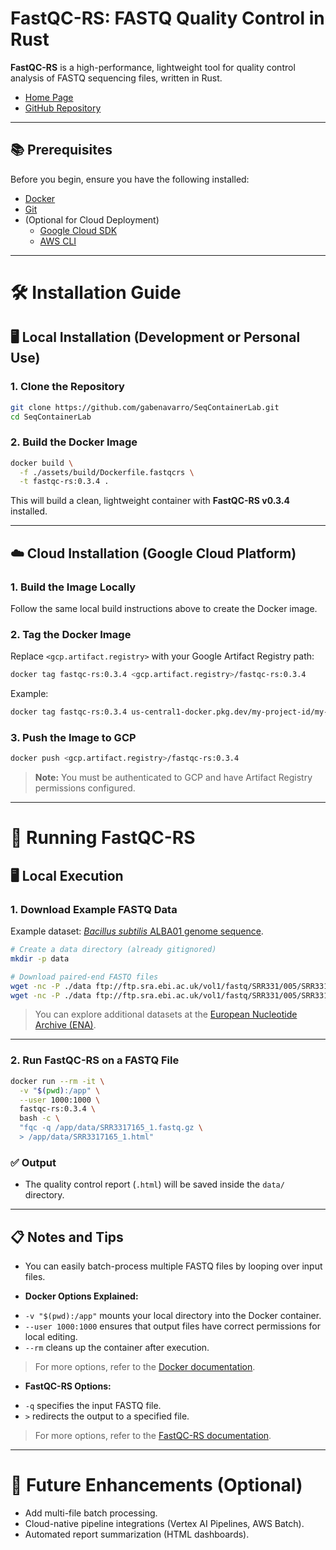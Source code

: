 # FastQC-RS: FASTQ Quality Control in Rust

**FastQC-RS** is a high-performance, lightweight tool for quality control analysis of FASTQ sequencing files, written in Rust.

- [Home Page](https://fastqc-rs.github.io)
- [GitHub Repository](https://github.com/fastqc-rs/fastqc-rs)

---

## 📚 Prerequisites

Before you begin, ensure you have the following installed:

- [Docker](https://docs.docker.com/get-docker/)
- [Git](https://git-scm.com/)
- (Optional for Cloud Deployment)
  - [Google Cloud SDK](https://cloud.google.com/sdk/docs/install)
  - [AWS CLI](https://docs.aws.amazon.com/cli/latest/userguide/getting-started-install.html)

---

# 🛠️ Installation Guide

## 🖥️ Local Installation (Development or Personal Use)

### 1. Clone the Repository

```bash
git clone https://github.com/gabenavarro/SeqContainerLab.git
cd SeqContainerLab
```

### 2. Build the Docker Image

```bash
docker build \
  -f ./assets/build/Dockerfile.fastqcrs \
  -t fastqc-rs:0.3.4 .
```

This will build a clean, lightweight container with **FastQC-RS v0.3.4** installed.

---

## ☁️ Cloud Installation (Google Cloud Platform)

### 1. Build the Image Locally

Follow the same local build instructions above to create the Docker image.

### 2. Tag the Docker Image

Replace `<gcp.artifact.registry>` with your Google Artifact Registry path:

```bash
docker tag fastqc-rs:0.3.4 <gcp.artifact.registry>/fastqc-rs:0.3.4
```

Example:
```bash
docker tag fastqc-rs:0.3.4 us-central1-docker.pkg.dev/my-project-id/my-repo/fastqc-rs:0.3.4
```

### 3. Push the Image to GCP

```bash
docker push <gcp.artifact.registry>/fastqc-rs:0.3.4
```

> **Note:** You must be authenticated to GCP and have Artifact Registry permissions configured.

---

# 🚀 Running FastQC-RS

## 🖥️ Local Execution

### 1. Download Example FASTQ Data

Example dataset: [*Bacillus subtilis* ALBA01 genome sequence](https://www.ebi.ac.uk/ena/browser/view/SRR3317165).

```bash
# Create a data directory (already gitignored)
mkdir -p data

# Download paired-end FASTQ files
wget -nc -P ./data ftp://ftp.sra.ebi.ac.uk/vol1/fastq/SRR331/005/SRR3317165/SRR3317165_1.fastq.gz
wget -nc -P ./data ftp://ftp.sra.ebi.ac.uk/vol1/fastq/SRR331/005/SRR3317165/SRR3317165_2.fastq.gz
```

> You can explore additional datasets at the [European Nucleotide Archive (ENA)](https://www.ebi.ac.uk/ena/browser/home).

---

### 2. Run FastQC-RS on a FASTQ File

```bash
docker run --rm -it \
  -v "$(pwd):/app" \
  --user 1000:1000 \
  fastqc-rs:0.3.4 \
  bash -c \
  "fqc -q /app/data/SRR3317165_1.fastq.gz \
  > /app/data/SRR3317165_1.html"
```

### ✅ Output

- The quality control report (`.html`) will be saved inside the `data/` directory.

---

## 📋 Notes and Tips

- You can easily batch-process multiple FASTQ files by looping over input files.

* **Docker Options Explained:**
- `-v "$(pwd):/app"` mounts your local directory into the Docker container.
- `--user 1000:1000` ensures that output files have correct permissions for local editing.
- `--rm` cleans up the container after execution.
> For more options, refer to the [Docker documentation](https://docs.docker.com/engine/reference/run/).

* **FastQC-RS Options:**
- `-q` specifies the input FASTQ file.
- `>` redirects the output to a specified file.
> For more options, refer to the [FastQC-RS documentation](https://fastqc-rs.github.io/).



---

# 🔮 Future Enhancements (Optional)

- Add multi-file batch processing.
- Cloud-native pipeline integrations (Vertex AI Pipelines, AWS Batch).
- Automated report summarization (HTML dashboards).
